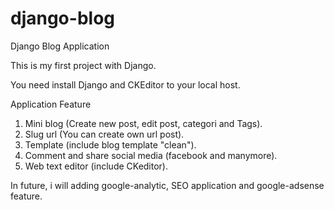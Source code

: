 # django-blog
Django Blog Application

This is my first project with Django.

You need install Django and CKEditor to your local host.

Application Feature
1. Mini blog (Create new post, edit post, categori and Tags).
2. Slug url (You can create own url post).
3. Template (include blog template "clean").
4. Comment and share social media (facebook and manymore).
5. Web text editor (include CKeditor).

In future, i will adding google-analytic, SEO application and google-adsense feature.
